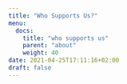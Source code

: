 ```yaml
---
title: "Who Supports Us?"
menu:
  docs:
    title: "who supports us"
    parent: "about"
    weight: 40
date: 2021-04-25T17:11:16+02:00
draft: false
---
```


